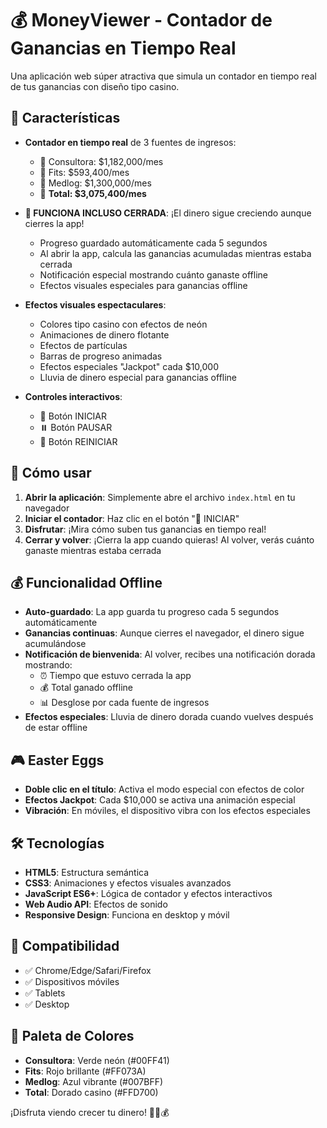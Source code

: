 # 💰 MoneyViewer - Contador de Ganancias en Tiempo Real

Una aplicación web súper atractiva que simula un contador en tiempo real de tus ganancias con diseño tipo casino.

## 🎰 Características

- **Contador en tiempo real** de 3 fuentes de ingresos:
  - 🏢 Consultora: $1,182,000/mes
  - 💪 Fits: $593,400/mes
  - 🏥 Medlog: $1,300,000/mes
  - 🎯 **Total: $3,075,400/mes**

- **💎 FUNCIONA INCLUSO CERRADA**: ¡El dinero sigue creciendo aunque cierres la app!
  - Progreso guardado automáticamente cada 5 segundos
  - Al abrir la app, calcula las ganancias acumuladas mientras estaba cerrada
  - Notificación especial mostrando cuánto ganaste offline
  - Efectos visuales especiales para ganancias offline

- **Efectos visuales espectaculares**:
  - Colores tipo casino con efectos de neón
  - Animaciones de dinero flotante
  - Efectos de partículas
  - Barras de progreso animadas
  - Efectos especiales "Jackpot" cada $10,000
  - Lluvia de dinero especial para ganancias offline

- **Controles interactivos**:
  - 🚀 Botón INICIAR
  - ⏸️ Botón PAUSAR
  - 🔄 Botón REINICIAR

## 🚀 Cómo usar

1. **Abrir la aplicación**: Simplemente abre el archivo `index.html` en tu navegador
2. **Iniciar el contador**: Haz clic en el botón "🚀 INICIAR"
3. **Disfrutar**: ¡Mira cómo suben tus ganancias en tiempo real!
4. **Cerrar y volver**: ¡Cierra la app cuando quieras! Al volver, verás cuánto ganaste mientras estaba cerrada

## 💰 Funcionalidad Offline

- **Auto-guardado**: La app guarda tu progreso cada 5 segundos automáticamente
- **Ganancias continuas**: Aunque cierres el navegador, el dinero sigue acumulándose
- **Notificación de bienvenida**: Al volver, recibes una notificación dorada mostrando:
  - ⏰ Tiempo que estuvo cerrada la app
  - 💰 Total ganado offline
  - 📊 Desglose por cada fuente de ingresos
- **Efectos especiales**: Lluvia de dinero dorada cuando vuelves después de estar offline

## 🎮 Easter Eggs

- **Doble clic en el título**: Activa el modo especial con efectos de color
- **Efectos Jackpot**: Cada $10,000 se activa una animación especial
- **Vibración**: En móviles, el dispositivo vibra con los efectos especiales

## 🛠️ Tecnologías

- **HTML5**: Estructura semántica
- **CSS3**: Animaciones y efectos visuales avanzados
- **JavaScript ES6+**: Lógica de contador y efectos interactivos
- **Web Audio API**: Efectos de sonido
- **Responsive Design**: Funciona en desktop y móvil

## 📱 Compatibilidad

- ✅ Chrome/Edge/Safari/Firefox
- ✅ Dispositivos móviles
- ✅ Tablets
- ✅ Desktop

## 🎨 Paleta de Colores

- **Consultora**: Verde neón (#00FF41)
- **Fits**: Rojo brillante (#FF073A)
- **Medlog**: Azul vibrante (#007BFF)
- **Total**: Dorado casino (#FFD700)

¡Disfruta viendo crecer tu dinero! 💸🎰💰 